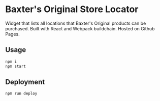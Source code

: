 # Baxter's Original Store Locator

Widget that lists all locations that Baxter's Original products can be purchased. Built with React and Webpack buildchain. Hosted on Github Pages.

## Usage

```bash
npm i
npm start
```

## Deployment

```bash
npm run deploy
```
